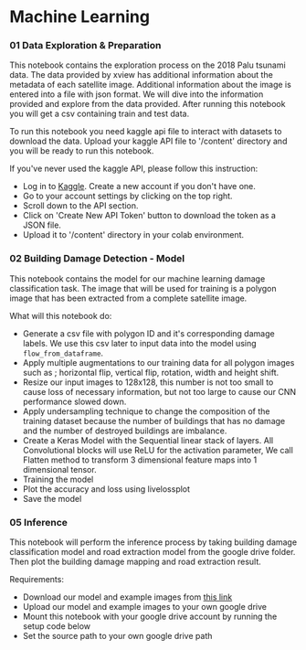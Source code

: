 # Machine Learning

### 01 Data Exploration & Preparation

This notebook contains the exploration process on the 2018 Palu tsunami data. The data provided by xview has additional information about the metadata of each satellite image. Additional information about the image is entered into a file with json format. We will dive into the information provided and explore from the data provided. After running this notebook you will get a csv containing train and test data.

To run this notebook you need kaggle api file to interact with datasets to download the data. Upload your kaggle API file to '/content' directory and you will be ready to run this notebook.

If you've never used the kaggle API, please follow this instruction:
* Log in to [Kaggle](https://www.kaggle.com/). Create a new account if you don't have one.
* Go to your account settings by clicking on the top right.
* Scroll down to the API section.
* Click on 'Create New API Token' button to download the token as a JSON file.
* Upload it to '/content' directory in your colab environment.

### 02 Building Damage Detection - Model

This notebook contains the model for our machine learning damage classification task. The image that will be used for training is a polygon image that has been extracted from a complete satellite image. 

What will this notebook do:
- Generate a csv file with polygon ID and it's corresponding damage labels. We use this csv later to input data into the model using `flow_from_dataframe`. 
- Apply multiple augmentations to our training data for all polygon images such as ; horizontal flip, vertical flip, rotation, width and height shift. 
- Resize our input images to 128x128, this number is not too small to cause loss of necessary information, but not too large to cause our CNN performance slowed down.
- Apply undersampling technique to change the composition of the training dataset because the number of buildings that has no damage and the number of destroyed buildings are imbalance.
- Create a Keras Model with the Sequential linear stack of layers. All Convolutional blocks will use ReLU for the activation parameter, We call Flatten method to transform 3 dimensional feature maps into 1 dimensional tensor.
- Training the model
- Plot the accuracy and loss using livelossplot
- Save the model

### 05 Inference

This notebook will perform the inference process by taking building damage classification model and road extraction model from the google drive folder. Then plot the building damage mapping and road extraction result.

Requirements:
* Download our model and example images from [this link](https://drive.google.com/drive/folders/1qzkZ4SWOJHRVj-kqrW8jnQxj0XwxVXyr?usp=sharing)
* Upload our model and example images to your own google drive
* Mount this notebook with your google drive account by running the setup code below
* Set the source path to your own google drive path
